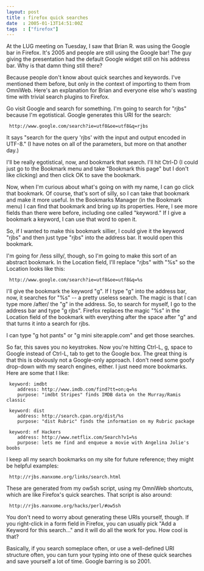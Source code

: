 ```yaml
---
layout: post
title : firefox quick searches
date  : 2005-01-13T14:51:00Z
tags  : ["firefox"]
---
```

At the LUG meeting on Tuesday, I saw that Brian R. was using the Google bar in Firefox.  It's 2005 and people are still using the Google bar!  The guy giving the presentation had the default Google widget still on his address bar.  Why is that damn thing still there?

Because people don't know about quick searches and keywords.  I've mentioned them before, but only in the context of importing to them from OmniWeb.  Here's an explanation for Brian and everyone else who's wasting time with trivial search plugins to Firefox.

Go visit Google and search for something.  I'm going to search for "rjbs" because I'm egotistical.  Google generates this URI for the search:
<pre><code>	http://www.google.com/search?ie=utf8&oe=utf8&q=rjbs
</code></pre>

It says "search for the query 'rjbs' with the input and output encoded in UTF-8."  (I have notes on all of the parameters, but more on that another day.) 

I'll be really egotistical, now, and bookmark that search.  I'll hit Ctrl-D (I could just go to the Bookmark menu and take "Bookmark this page" but I don't like clicking) and then click OK to save the bookmark.

Now, when I'm curious about what's going on with my name, I can go click that bookmark.  Of course, that's sort of silly, so I can take that bookmark and make it more useful.  In the Bookmarks Manager (in the Bookmark menu) I can find that bookmark and bring up its properties.  Here, I see more fields than there were before, including one called "keyword."  If I give a bookmark a keyword, I can use that word to open it.

So, if I wanted to make this bookmark sillier, I could give it the keyword "rjbs" and then just type "rjbs" into the address bar.  It would open this bookmark.

I'm going for /less silly/, though, so I'm going to make this sort of an abstract bookmark.  In the Location field, I'll replace "rjbs" with "%s" so the Location looks like this:
<pre><code>	http://www.google.com/search?ie=utf8&oe=utf8&q=%s
</code></pre>

I'll give the bookmark the keyword "g".  If I type "g" into the address bar, now, it searches for "%s" -- a pretty useless search.  The magic is that I can type more /after/ the "g" in the address.  So, to search for myself, I go to the address bar and type "g rjbs".  Firefox replaces the magic "%s" in the Location field of the bookmark with everything after the space after "g" and that turns it into a search for rjbs.

I can type "g hot pants" or "g mini site:apple.com" and get those searches.

So far, this saves you no keystrokes.  Now you're hitting Ctrl-L, g, space to Google instead of Ctrl-L, tab to get to the Google box.  The great thing is that this is obviously not a Google-only approach.  I don't need some goofy drop-down with my search engines, either.  I just need more bookmarks.  Here are some that I like:
<pre><code>	keyword: imdbt
	address: http://www.imdb.com/find?tt=on;q=%s
	purpose: "imdbt Stripes" finds IMDB data on the Murray/Ramis classic
</code></pre>
<pre><code>	keyword: dist
	address: http://search.cpan.org/dist/%s
	purpose: "dist Rubric" finds the information on my Rubric package
</code></pre>
<pre><code>	keyword: nf Hackers
	address: http://www.netflix.com/Search?v1=%s
	purpose: lets me find and enqueue a movie with Angelina Jolie's boobs
</code></pre>

I keep all my search bookmarks on my site for future reference; they might be helpful examples:
<pre><code>	http://rjbs.manxome.org/links/search.html
</code></pre>

These are generated from my ow5sh script, using my OmniWeb shortcuts, which are like Firefox's quick searches.  That script is also around:
<pre><code>	http://rjbs.manxome.org/hacks/perl/#ow5sh
</code></pre>

You don't need to worry about generating these URIs yourself, though.  If you right-click in a form field in Firefox, you can usually pick "Add a Keyword for this search..." and it will do all the work for you.  How cool is that?

Basically, if you search someplace often, or use a well-defined URI structure often, you can turn your typing into one of these quick searches and save yourself a lot of time.  Google barring is so 2001.

